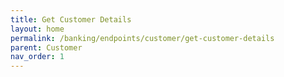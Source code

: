 ```yaml
---
title: Get Customer Details
layout: home
permalink: /banking/endpoints/customer/get-customer-details
parent: Customer
nav_order: 1
---
```


